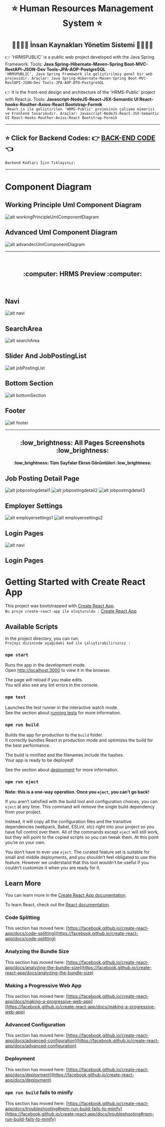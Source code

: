 <div align="center"><h1> ⭐ Human Resources Management System ⭐ </h1> </div>
<div align="center"><h2> 👨‍🎓👩‍🎓 İnsan Kaynakları Yönetim Sistemi 👩‍🎓👨‍🎓 </h2> </div>

:point_right: 'HRMSPUBLIC' is a public web project developed with the Java Spring Framework. Tools: **Java Spring-Hibernate-Maven-Spring Boot-MVC-RestAPI-JSON-Dev Tools-JPA-AOP-PostgreSQL**
<br/>
 ``` 'HRMSPUBLIC', Java Spring Framework ile geliştirilmiş genel bir web projesidir. Araçlar: Java Spring-Hibernate-Maven-Spring Boot-MVC-RestAPI-JSON-Dev Tools-JPA-AOP-DTO-PostgreSQL ```

:point_right: It is the front-end design and architecture of the 'HRMS-Public' project with React.js. Tools: **Javascript-NodeJS-React-JSX-Semantic UI React-hooks-Routher-Axios-React Bootstrap-Formik**
<br/>
 ``` React.js ile geliştirilen 'HRMS-Public' projesinin çalışma mimarisi ve Frontend tasarımıdır. Araçlar: Javascript-NodeJS-React-JSX-Semantic UI React-Hooks-Routher-Axios-React Bootstrap-Formik```
<br/>

---

<b><h2> :star: Click for Backend Codes: :point_right: <a href="https://github.com/Yuksel-Can/HRMS-Public-Backend">BACK-END CODE </a> :point_left: </h2></b> 
``` Backend Kodları İçin Tıklayınız: ```

---

# Component Diagram
## Working Principle Uml Component Diagram
![alt workingPrincipleUmlComponentDiagram](https://github.com/Yuksel-Can/HRMS-Public-Frontend/blob/main/uml%20diagrams/working%20principle%20uml%20component%20diagram.jpg)
## Advanced Uml Component Diagram
![alt advandecUmlComponentDiagram](https://github.com/Yuksel-Can/HRMS-Public-Frontend/blob/main/uml%20diagrams/advanced%20uml%20component%20diagram.jpg)
</br>

<hr>

</br>

<div align="center"> <h2> :computer: HRMS Preview :computer: </h2> </div>

<br>

## Navi
![alt navi](https://github.com/Yuksel-Can/HRMS-Public-Frontend/blob/main/screenshots/main/navi.jpg)
## SearchArea
![alt searchArea](https://github.com/Yuksel-Can/HRMS-Public-Frontend/blob/main/screenshots/main/searchArea.jpg)
## Slider And JobPostingList
![alt jobPostingList](https://github.com/Yuksel-Can/HRMS-Public-Frontend/blob/main/screenshots/main/center.jpg)
## Bottom Section
![alt bottomSection](https://github.com/Yuksel-Can/HRMS-Public-Frontend/blob/main/screenshots/main/bottomSection.jpg)
## Footer
![alt footer](https://github.com/Yuksel-Can/HRMS-Public-Frontend/blob/main/screenshots/main/footer.jpg)

<hr>


<div align="center"><h2> :low_brightness: All Pages Screenshots :low_brightness: </h2> </div>
<div align="center"><h4> :low_brightness: Tüm Sayfalar Ekran Görüntüleri :low_brightness: </h4> </div>

## Job Posting Detail Page
![alt jobpostingdetail1](https://github.com/Yuksel-Can/HRMS-Public-Frontend/blob/main/screenshots/jobPostingDetail/Job%20Posting%20Detail%20Page1.jpg)
![alt jobpostingdetail2](https://github.com/Yuksel-Can/HRMS-Public-Frontend/blob/main/screenshots/jobPostingDetail/Job%20Posting%20Detail%20Page2.jpg)
![alt jobpostingdetail3](https://github.com/Yuksel-Can/HRMS-Public-Frontend/blob/main/screenshots/jobPostingDetail/jobPostingDetailAll.jpg)
## Employer Settings
![alt employersettings1](https://github.com/Yuksel-Can/HRMS-Public-Frontend/blob/main/screenshots/Employer/Employer%20Settings.jpg)
![alt employersettings2](https://github.com/Yuksel-Can/HRMS-Public-Frontend/blob/main/screenshots/Employer/Employer%20Settings2.jpg)
## Login Pages
![alt navi](https://github.com/Yuksel-Can/HRMS-Public-Frontend/blob/main/screenshots/main/navi.jpg)
## Login Pages

# Getting Started with Create React App

This project was bootstrapped with [Create React App](https://github.com/facebook/create-react-app).
<br/>
``` Bu proje create-react-app ile oluşturuldu : ``` [Create React App](https://github.com/facebook/create-react-app)
## Available Scripts

In the project directory, you can run:
<br/>
``` Projeyi dizininde aşağıdaki kod ile çalıştırabilirsiniz : ```

### `npm start`

Runs the app in the development mode.\
Open [http://localhost:3000](http://localhost:3000) to view it in the browser.

The page will reload if you make edits.\
You will also see any lint errors in the console.

### `npm test`

Launches the test runner in the interactive watch mode.\
See the section about [running tests](https://facebook.github.io/create-react-app/docs/running-tests) for more information.

### `npm run build`

Builds the app for production to the `build` folder.\
It correctly bundles React in production mode and optimizes the build for the best performance.

The build is minified and the filenames include the hashes.\
Your app is ready to be deployed!

See the section about [deployment](https://facebook.github.io/create-react-app/docs/deployment) for more information.

### `npm run eject`

**Note: this is a one-way operation. Once you `eject`, you can’t go back!**

If you aren’t satisfied with the build tool and configuration choices, you can `eject` at any time. This command will remove the single build dependency from your project.

Instead, it will copy all the configuration files and the transitive dependencies (webpack, Babel, ESLint, etc) right into your project so you have full control over them. All of the commands except `eject` will still work, but they will point to the copied scripts so you can tweak them. At this point you’re on your own.

You don’t have to ever use `eject`. The curated feature set is suitable for small and middle deployments, and you shouldn’t feel obligated to use this feature. However we understand that this tool wouldn’t be useful if you couldn’t customize it when you are ready for it.

## Learn More

You can learn more in the [Create React App documentation](https://facebook.github.io/create-react-app/docs/getting-started).

To learn React, check out the [React documentation](https://reactjs.org/).

### Code Splitting

This section has moved here: [https://facebook.github.io/create-react-app/docs/code-splitting](https://facebook.github.io/create-react-app/docs/code-splitting)

### Analyzing the Bundle Size

This section has moved here: [https://facebook.github.io/create-react-app/docs/analyzing-the-bundle-size](https://facebook.github.io/create-react-app/docs/analyzing-the-bundle-size)

### Making a Progressive Web App

This section has moved here: [https://facebook.github.io/create-react-app/docs/making-a-progressive-web-app](https://facebook.github.io/create-react-app/docs/making-a-progressive-web-app)

### Advanced Configuration

This section has moved here: [https://facebook.github.io/create-react-app/docs/advanced-configuration](https://facebook.github.io/create-react-app/docs/advanced-configuration)

### Deployment

This section has moved here: [https://facebook.github.io/create-react-app/docs/deployment](https://facebook.github.io/create-react-app/docs/deployment)

### `npm run build` fails to minify

This section has moved here: [https://facebook.github.io/create-react-app/docs/troubleshooting#npm-run-build-fails-to-minify](https://facebook.github.io/create-react-app/docs/troubleshooting#npm-run-build-fails-to-minify)
